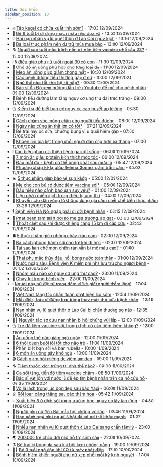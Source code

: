 ```yaml
---
title: Sức khỏe
sidebar_position: 10
---
```


<!-- vnexpress-suc-khoe:START -->
- 🔥 [Tập kegel có chữa xuất tinh sớm?](https://vnexpress.net/tap-kegel-co-chua-xuat-tinh-som-4792002.html) - 17:03 12/09/2024
- 🥰 [Bé 8 tuổi bị dị dạng mạch máu não dọa vỡ](https://vnexpress.net/be-8-tuoi-bi-di-dang-mach-mau-nao-doa-vo-4792254.html) - 13:52 12/09/2024
- 💡 [Hai nạn nhân vụ lũ quét thôn ở Lào Cai nguy kịch](https://vnexpress.net/hai-nan-nhan-lu-quet-thon-o-lao-cai-nguy-kich-4792260.html) - 13:16 12/09/2024
- 🤗 [Ba loại thực phẩm nên dự trữ mùa mưa bão](https://vnexpress.net/ba-loai-thuc-pham-nen-du-tru-mua-mua-bao-4792214.html) - 13:00 12/09/2024
- 🪜 [Người cao tuổi mắc bệnh nền có nên tiêm vaccine phế cầu 23?](https://vnexpress.net/nguoi-cao-tuoi-mac-benh-nen-co-nen-tiem-vaccine-phe-cau-23-4792262.html) - 12:00 12/09/2024
- 🕯 [5 điều giúp phụ nữ tuổi ngoài 30 có con](https://vnexpress.net/5-dieu-giup-phu-nu-tuoi-ngoai-30-co-con-4792077.html) - 11:30 12/09/2024
- 🤭 [Chế độ ăn uống phù hợp cho từng loại da](https://vnexpress.net/che-do-an-uong-phu-hop-cho-tung-loai-da-4792169.html) - 11:00 12/09/2024
- 👀 [Mẹo ăn uống giúp giảm chóng mặt](https://vnexpress.net/meo-an-uong-giup-giam-chong-mat-4792085.html) - 10:30 12/09/2024
- 🌋 [Các bệnh đường tiểu thường gặp ở nữ](https://vnexpress.net/cac-benh-duong-tieu-thuong-gap-o-nu-4792065.html) - 10:00 12/09/2024
- 🫶 [Ngủ thế nào tốt cho hệ hô hấp?](https://vnexpress.net/ngu-the-nao-tot-cho-he-ho-hap-4792095.html) - 09:30 12/09/2024
- 🦆 [Bác sĩ Ấn Độ xem hướng dẫn trên Youtube để mổ cho bệnh nhân](https://vnexpress.net/bac-si-an-do-xem-huong-dan-tren-youtube-de-mo-cho-benh-nhan-4792056.html) - 09:00 12/09/2024
- 🚀 [Bệnh tiểu đường làm tăng nguy cơ ung thư đại trực tràng](https://vnexpress.net/benh-tieu-duong-lam-tang-nguy-co-ung-thu-dai-truc-trang-4792158.html) - 09:00 12/09/2024
- 🌜 [Kiểm tra để biết bạn có nguy cơ cao huyết áp không](https://vnexpress.net/kiem-tra-de-biet-ban-co-nguy-co-cao-huyet-ap-khong-4792055.html) - 08:30 12/09/2024
- 🧰 [Cách chăm sóc móng chân cho người tiểu đường](https://vnexpress.net/cach-cham-soc-mong-chan-cho-nguoi-tieu-duong-4792150.html) - 08:00 12/09/2024
- 💫 [Ngày nào cũng ăn thịt lợn có tốt?](https://vnexpress.net/ngay-nao-cung-an-thit-lon-co-tot-4790621.html) - 07:21 12/09/2024
- 🌝 [Bé trai hay ọc sữa, chướng bụng vì u quái hiếm gặp](https://vnexpress.net/be-trai-hay-oc-sua-chuong-bung-vi-u-quai-hiem-gap-4791772.html) - 07:00 12/09/2024
- 🗽 [Khoen lon bia kẹt trong phổi người đàn ông hơn ba tháng](https://vnexpress.net/khoen-lon-bia-ket-trong-phoi-nguoi-dan-ong-hon-ba-thang-4792116.html) - 07:00 12/09/2024
- 🕯 [Các biện pháp cải thiện bệnh gai cột sống](https://vnexpress.net/cac-bien-phap-cai-thien-benh-gai-cot-song-4792086.html) - 06:00 12/09/2024
- 🦅 [7 món ăn giàu protein kích thích mọc tóc](https://vnexpress.net/7-mon-an-giau-protein-kich-thich-moc-toc-4792001.html) - 06:00 12/09/2024
- 🦆 [Đau mắt đỏ - bệnh có thể bùng phát sau mưa lũ](https://vnexpress.net/dau-mat-do-benh-co-the-bung-phat-sau-mua-lu-4791922.html) - 05:47 12/09/2024
- 🎊 [Phương pháp kỳ lạ giúp Selena Gomez giảm trầm cảm](https://vnexpress.net/phuong-phap-ky-la-giup-selena-gomez-giam-tram-cam-4791809.html) - 05:02 12/09/2024
- 🏊 [5 thực phẩm giúp bảo vệ sụn khớp](https://vnexpress.net/5-thuc-pham-giup-bao-ve-sun-khop-4792059.html) - 05:00 12/09/2024
- 📝 [Mẹ cho con bú có được tiêm vaccine sởi?](https://vnexpress.net/me-cho-con-bu-co-duoc-tiem-vaccine-soi-4792004.html) - 05:00 12/09/2024
- 💯 [Dấu hiệu nào cảnh báo gan suy yếu?](https://vnexpress.net/dau-hieu-nao-canh-bao-gan-suy-yeu-4791928.html) - 04:00 12/09/2024
- 🌊 [Liệu pháp miễn dịch trong điều trị ung thư](https://vnexpress.net/lieu-phap-mien-dich-trong-dieu-tri-ung-thu-4791911.html) - 04:00 12/09/2024
- 🚀 [Khuyến cáo dân vùng lũ không dùng gia cầm chết chế biến thực phẩm](https://vnexpress.net/khuyen-cao-dan-vung-lu-khong-dung-gia-cam-chet-che-bien-thuc-pham-4791945.html) - 03:26 12/09/2024
- 🕴 [Bệnh viện Hà Nội ngập phải di dời bệnh nhân](https://vnexpress.net/benh-vien-ha-noi-ngap-phai-di-doi-benh-nhan-4791965.html) - 03:15 12/09/2024
- 🗽 [Phát bệnh tâm thần bởi bố mẹ gia trưởng, áp đặt](https://vnexpress.net/phat-benh-tam-than-boi-bo-me-gia-truong-ap-dat-4789642.html) - 03:00 12/09/2024
- 🎡 [Thoát chết sau khi được khiêng cáng 15 km đi cấp cứu](https://vnexpress.net/thoat-chet-sau-khi-duoc-khieng-cang-15-km-di-cap-cuu-4791909.html) - 02:43 12/09/2024
- ⛽️ [5 thực phẩm giúp phòng chảy máu cam](https://vnexpress.net/5-thuc-pham-giup-phong-chay-mau-cam-4791919.html) - 02:00 12/09/2024
- 🦆 [Ba cách phòng tránh sởi cho trẻ khi đi học](https://vnexpress.net/ba-cach-phong-tranh-soi-cho-tre-khi-di-hoc-4791776.html) - 02:00 12/09/2024
- 🤩 [Tại sao hạn chế món chiên rán vẫn bị mỡ máu cao?](https://vnexpress.net/tai-sao-han-che-mon-chien-ran-van-bi-mo-mau-cao-4791764.html) - 01:00 12/09/2024
- 🦒 [Thai phụ mắc thủy đậu, nổi bóng nước toàn thân](https://vnexpress.net/thai-phu-mac-thuy-dau-noi-bong-nuoc-toan-than-4791759.html) - 01:00 12/09/2024
- 💫 [Nước ngập sâu, Bệnh viện K miễn phí nhà lưu trú cho người bệnh](https://vnexpress.net/nuoc-ngap-sau-benh-vien-k-mien-phi-nha-luu-tru-cho-nguoi-benh-4791857.html) - 00:02 12/09/2024
- 🐘 [Nhóm máu nào có nguy cơ ung thư cao?](https://vnexpress.net/nhom-mau-nao-co-nguy-co-ung-thu-cao-4791171.html) - 23:00 11/09/2024
- 🚀 [Chạy lụt trong bệnh viện](https://vnexpress.net/chay-lut-trong-benh-vien-4791713.html) - 22:00 11/09/2024
- 🕯 [Người phụ nữ đột tử trong đêm vì &#39;kẻ giết người thầm lặng&#39;](https://vnexpress.net/nguoi-phu-nu-dot-tu-trong-dem-vi-ke-giet-nguoi-tham-lang-4791563.html) - 17:04 11/09/2024
- 🦏 [Việt Nam tăng tốc chẩn đoán phát hiện lao sớm](https://vnexpress.net/viet-nam-tang-toc-chan-doan-phat-hien-lao-som-4791837.html) - 12:54 11/09/2024
- 🦄 [Mất điện, bác sĩ đứng bóp bóng thay máy thở cứu bệnh nhân](https://vnexpress.net/mat-dien-bac-si-dung-bop-bong-thay-may-tho-cuu-benh-nhan-4791730.html) - 12:49 11/09/2024
- 🦒 [Nạn nhân vụ lũ quét thôn ở Lào Cai bị chấn thương sọ não](https://vnexpress.net/nan-nhan-vu-lu-quet-thon-o-lao-cai-bi-chan-thuong-so-nao-4791828.html) - 12:35 11/09/2024
- 👨‍🏫 [Nguyên tắc sơ cứu nạn nhân bị hội chứng vùi lấp](https://vnexpress.net/nguyen-tac-so-cuu-nan-nhan-bi-hoi-chung-vui-lap-4791707.html) - 12:00 11/09/2024
- 🌜 [Trẻ đã tiêm vaccine sởi, trong dịch có cần tiêm thêm không?](https://vnexpress.net/tre-da-tiem-vaccine-soi-trong-dich-co-can-tiem-them-khong-4791744.html) - 12:00 11/09/2024
- 🚀 [Ăn uống thế nào giảm ngủ ngáy](https://vnexpress.net/an-uong-the-nao-giam-ngu-ngay-4791692.html) - 12:00 11/09/2024
- 💃 [6 thói quen buổi tối tốt cho não trẻ](https://vnexpress.net/6-thoi-quen-buoi-toi-tot-cho-nao-tre-4791567.html) - 11:00 11/09/2024
- 💯 [Phân biệt ban sởi và ban rubella](https://vnexpress.net/phan-biet-ban-soi-va-ban-rubella-4791687.html) - 10:00 11/09/2024
- 🤔 [6 món ăn uống gây khó ngủ](https://vnexpress.net/6-mon-an-uong-gay-kho-ngu-4791463.html) - 10:00 11/09/2024
- 🎬 [Cách giảm hôi miệng do viêm amidan](https://vnexpress.net/cach-giam-hoi-mieng-do-viem-amidan-4791705.html) - 09:00 11/09/2024
- 🪜 [Tiêm thuốc kích trứng tại nhà thế nào?](https://vnexpress.net/tiem-thuoc-kich-trung-tai-nha-the-nao-4791681.html) - 09:00 11/09/2024
- 🦣 [Ca sởi tăng, tiến độ tiêm vaccine chậm](https://vnexpress.net/ca-soi-tang-tien-do-tiem-vaccine-cham-4791518.html) - 08:50 11/09/2024
- 🧐 [Bác sĩ vật lộn với nước lũ để ép tim bệnh nhân trên ca nô cứu hộ](https://vnexpress.net/bac-si-vat-lon-voi-nuoc-lu-de-ep-tim-benh-nhan-tren-ca-no-cuu-ho-4791649.html) - 06:35 11/09/2024
- 🤡 [Vỡ lá lách trong lúc dọn dẹp sau bão Yagi](https://vnexpress.net/vo-la-lach-nguy-kich-trong-luc-don-dep-sau-bao-yagi-4791652.html) - 06:00 11/09/2024
- 👍 [Rối loạn căng thẳng sau các thảm họa](https://vnexpress.net/roi-loan-cang-thang-sau-cac-tham-hoa-4791533.html) - 05:42 11/09/2024
- 💡 [Xuất hiện 5 ổ dịch sởi trong trường học, nguy cơ lây lan rộng](https://vnexpress.net/xuat-hien-5-o-dich-soi-trong-truong-hoc-nguy-co-lay-lan-rong-4791595.html) - 04:30 11/09/2024
- 💯 [Người phụ nữ Yên Bái mắc hội chứng vùi lấp](https://vnexpress.net/nguoi-phu-nu-yen-bai-mac-hoi-chung-vui-lap-4791473.html) - 03:46 11/09/2024
- 🧠 [Học cách ngủ như người Nhật để có cơ thể khỏe mạnh](https://vnexpress.net/hoc-cach-ngu-nhu-nguoi-nhat-de-co-co-the-khoe-manh-4791423.html) - 01:27 11/09/2024
- 🎡 [Nhiều nạn nhân vụ lũ quét thôn ở Lào Cai sang chấn tâm lý](https://vnexpress.net/nhieu-nan-nhan-vu-sat-lo-thon-o-lao-cai-nguy-kich-sang-chan-tam-ly-4791409.html) - 23:00 10/09/2024
- 🌏 [200.000 trẻ chào đời nhờ hỗ trợ sinh sản](https://vnexpress.net/200-000-tre-chao-doi-nho-ho-tro-sinh-san-4791232.html) - 22:00 10/09/2024
- ⚗️ [Bé trai bị bỏng da sau khi bôi kem chống nắng](https://vnexpress.net/be-trai-bi-bong-da-sau-khi-boi-kem-chong-nang-4790948.html) - 19:00 10/09/2024
- 👨‍🏫 [Bé 9 tuổi ngộ độc khí CO từ máy phát điện](https://vnexpress.net/be-9-tuoi-ngo-doc-khi-co-tu-may-phat-dien-4791360.html) - 17:10 10/09/2024
- 🤖 [Bệnh hiếm khiến người phụ nữ xẹp phổi mỗi kỳ kinh nguyệt](https://vnexpress.net/benh-hiem-khien-nguoi-phu-nu-xep-phoi-moi-ky-kinh-nguyet-4790959.html) - 17:04 10/09/2024<!-- vnexpress-suc-khoe:END -->
